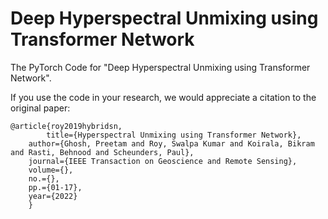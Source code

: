 # Deep Hyperspectral Unmixing using Transformer Network

The PyTorch Code for "Deep Hyperspectral Unmixing using Transformer Network".

If you use the code in your research, we would appreciate a citation to the original paper:

	@article{roy2019hybridsn,
        	title={Hyperspectral Unmixing using Transformer Network},
		author={Ghosh, Preetam and Roy, Swalpa Kumar and Koirala, Bikram and Rasti, Behnood and Scheunders, Paul},
		journal={IEEE Transaction on Geoscience and Remote Sensing},
		volume={},
		no.={},
		pp.={01-17},
		year={2022}
		}
